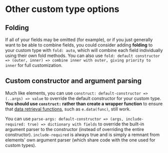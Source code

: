 # Other custom type options

## Folding

If all of your fields may be omitted (for example), or if you just generally want to be able to combine fields, you could consider adding **folding** to your custom type with `fold: auto`, which will combine each field individually using their own fold methods. You can also use `fold: default constructor => (outer, inner) => combine inner with outer, giving priority to inner` for full customization.

## Custom constructor and argument parsing

Much like elements, you can use `construct: default-constructor => (..args) => value` to override the default constructor for your custom type. **You should use `construct:` rather than create a wrapper function** to ensure that [data retrieval functions](../../misc/reference/data.md), such as `e.data(func)`, still work.

You can use `parse-args: default-constructor => (args, include-required: true) => dictionary with fields` to override the built-in argument parser to the constructor (instead of overriding the entire constructor). `include-required` is always true and is simply a remnant from elements' own argument parser (which share code with the one used for custom types).
